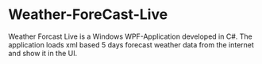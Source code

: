 # Weather-ForeCast-Live
Weather Forcast Live is a Windows WPF-Application developed in C#. The application loads xml based 5 days forecast weather data from the internet and show it in the UI.
